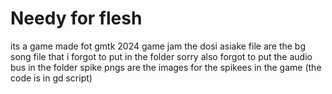 # Needy for flesh
its a game made fot gmtk 2024 game jam 
the dosi asiake file are the bg song file that i forgot to put in the folder sorry
also forgot to put the audio bus in the folder
spike pngs are the images for the spikees in the game
 (the code is in gd script)
